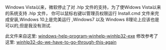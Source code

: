 
Windows Vista以来，微软停止了对 .hlp 文件的支持，为了使Widows Vista以来的系统支持 .hlp 文件，
你可以鼠标右键以管理员权限运行 Install.cmd 文件来完成安装,Windows 10上是完美运行
,Windows7 以及 Windows 8理论上应该也是可以的,但是我没有测试.


此文件来自这里: <a href="http://www.komeil.com/blog/windows-help-program-winhelp-winhlp32-exe">windows-help-program-winhelp-winhlp32-exe</a>
修改参考了这里: <a href="https://answers.microsoft.com/en-us/insider/forum/insider_wintp-insider_install/winhlp32-do-we-have-to-go-through-this-again/ddcc2f40-e4f3-407b-9672-ee8a2b08a71e ">winhlp32-do-we-have-to-go-through-this-again</a>

